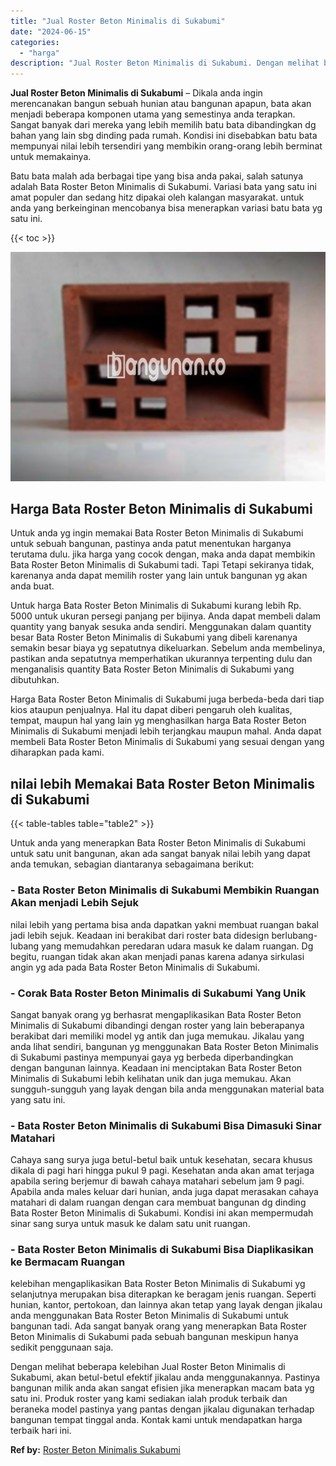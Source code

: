 ```yaml
---
title: "Jual Roster Beton Minimalis di Sukabumi"
date: "2024-06-15"
categories: 
  - "harga"
description: "Jual Roster Beton Minimalis di Sukabumi. Dengan melihat beberapa kelebihan Jual Roster Beton Minimalis di Sukabumi, akan betul-betul efektif jikalau anda men..."
---
```


**Jual Roster Beton Minimalis di Sukabumi** – Dikala anda ingin merencanakan bangun sebuah hunian atau bangunan apapun, bata akan menjadi beberapa komponen utama yang semestinya anda terapkan. Sangat banyak dari mereka yang lebih memilih batu bata dibandingkan dg bahan yang lain sbg dinding pada rumah. Kondisi ini disebabkan batu bata mempunyai nilai lebih tersendiri yang membikin orang-orang lebih berminat untuk memakainya.

Batu bata malah ada berbagai tipe yang bisa anda pakai, salah satunya adalah Bata Roster Beton Minimalis di Sukabumi. Variasi bata yang satu ini amat populer dan sedang hitz dipakai oleh kalangan masyarakat. untuk anda yang berkeinginan mencobanya bisa menerapkan variasi batu bata yg satu ini.

{{< toc >}}

![Jual Roster Beton Minimalis di Sukabumi](/images/bata-roster-minimalis-09.png)

## Harga Bata Roster Beton Minimalis di Sukabumi

Untuk anda yg ingin memakai Bata Roster Beton Minimalis di Sukabumi untuk sebuah bangunan, pastinya anda patut menentukan harganya terutama dulu. jika harga yang cocok dengan, maka anda dapat membikin Bata Roster Beton Minimalis di Sukabumi tadi. Tapi Tetapi sekiranya tidak, karenanya anda dapat memilih roster yang lain untuk bangunan yg akan anda buat.

Untuk harga Bata Roster Beton Minimalis di Sukabumi kurang lebih Rp. 5000 untuk ukuran persegi panjang per bijinya. Anda dapat membeli dalam quantity yang banyak sesuka anda sendiri. Menggunakan dalam quantity besar Bata Roster Beton Minimalis di Sukabumi yang dibeli karenanya semakin besar biaya yg sepatutnya dikeluarkan. Sebelum anda membelinya, pastikan anda sepatutnya memperhatikan ukurannya terpenting dulu dan menganalisis quantity Bata Roster Beton Minimalis di Sukabumi yang dibutuhkan.

Harga Bata Roster Beton Minimalis di Sukabumi juga berbeda-beda dari tiap kios ataupun penjualnya. Hal itu dapat diberi pengaruh oleh kualitas, tempat, maupun hal yang lain yg menghasilkan harga Bata Roster Beton Minimalis di Sukabumi menjadi lebih terjangkau maupun mahal. Anda dapat membeli Bata Roster Beton Minimalis di Sukabumi yang sesuai dengan yang diharapkan pada kami.

## nilai lebih Memakai Bata Roster Beton Minimalis di Sukabumi

{{< table-tables table="table2" >}}

Untuk anda yang menerapkan Bata Roster Beton Minimalis di Sukabumi untuk satu unit bangunan, akan ada sangat banyak nilai lebih yang dapat anda temukan, sebagian diantaranya sebagaimana berikut:

### \- Bata Roster Beton Minimalis di Sukabumi Membikin Ruangan Akan menjadi Lebih Sejuk

nilai lebih yang pertama bisa anda dapatkan yakni membuat ruangan bakal jadi lebih sejuk. Keadaan ini berakibat dari roster bata didesign berlubang-lubang yang memudahkan peredaran udara masuk ke dalam ruangan. Dg begitu, ruangan tidak akan akan menjadi panas karena adanya sirkulasi angin yg ada pada Bata Roster Beton Minimalis di Sukabumi.

### \- Corak Bata Roster Beton Minimalis di Sukabumi Yang Unik

Sangat banyak orang yg berhasrat mengaplikasikan Bata Roster Beton Minimalis di Sukabumi dibandingi dengan roster yang lain beberapanya berakibat dari memiliki model yg antik dan juga memukau. Jikalau yang anda lihat sendiri, bangunan yg menggunakan Bata Roster Beton Minimalis di Sukabumi pastinya mempunyai gaya yg berbeda diperbandingkan dengan bangunan lainnya. Keadaan ini menciptakan Bata Roster Beton Minimalis di Sukabumi lebih kelihatan unik dan juga memukau. Akan sungguh-sungguh yang layak dengan bila anda menggunakan material bata yang satu ini.

### \- Bata Roster Beton Minimalis di Sukabumi Bisa Dimasuki Sinar Matahari

Cahaya sang surya juga betul-betul baik untuk kesehatan, secara khusus dikala di pagi hari hingga pukul 9 pagi. Kesehatan anda akan amat terjaga apabila sering berjemur di bawah cahaya matahari sebelum jam 9 pagi. Apabila anda males keluar dari hunian, anda juga dapat merasakan cahaya matahari di dalam ruangan dengan cara membuat bangunan dg dinding Bata Roster Beton Minimalis di Sukabumi. Kondisi ini akan mempermudah sinar sang surya untuk masuk ke dalam satu unit ruangan.

### \- Bata Roster Beton Minimalis di Sukabumi Bisa Diaplikasikan ke Bermacam Ruangan

kelebihan mengaplikasikan Bata Roster Beton Minimalis di Sukabumi yg selanjutnya merupakan bisa diterapkan ke beragam jenis ruangan. Seperti hunian, kantor, pertokoan, dan lainnya akan tetap yang layak dengan jikalau anda menggunakan Bata Roster Beton Minimalis di Sukabumi untuk bangunan tadi. Ada sangat banyak orang yang menerapkan Bata Roster Beton Minimalis di Sukabumi pada sebuah bangunan meskipun hanya sedikit penggunaan saja.

Dengan melihat beberapa kelebihan Jual Roster Beton Minimalis di Sukabumi, akan betul-betul efektif jikalau anda menggunakannya. Pastinya bangunan milik anda akan sangat efisien jika menerapkan macam bata yg satu ini. Produk roster yang kami sediakan ialah produk terbaik dan beraneka model pastinya yang pantas dengan jikalau digunakan terhadap bangunan tempat tinggal anda. Kontak kami untuk mendapatkan harga terbaik hari ini.

**Ref by:** [Roster Beton Minimalis Sukabumi](https://id.wikipedia.org/wiki/Roster)
